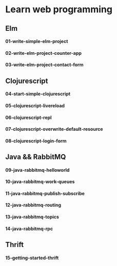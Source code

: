 # Learn web programming

## Elm
#### 01-write-simple-elm-project
#### 02-write-elm-project-counter-app
#### 03-write-elm-project-contact-form

## Clojurescript
#### 04-start-simple-clojurescript
#### 05-clojurescript-livereload
#### 06-clojurescript-repl
#### 07-clojurescript-overwrite-default-resource
#### 08-clojurescript-login-form

## Java && RabbitMQ
#### 09-java-rabbitmq-helloworld
#### 10-java-rabbitmq-work-queues
#### 11-java-rabbitmq-publish-subscribe
#### 12-java-rabbitmq-routing
#### 13-java-rabbitmq-topics
#### 14-java-rabbitmq-rpc

## Thrift
#### 15-getting-started-thrift

